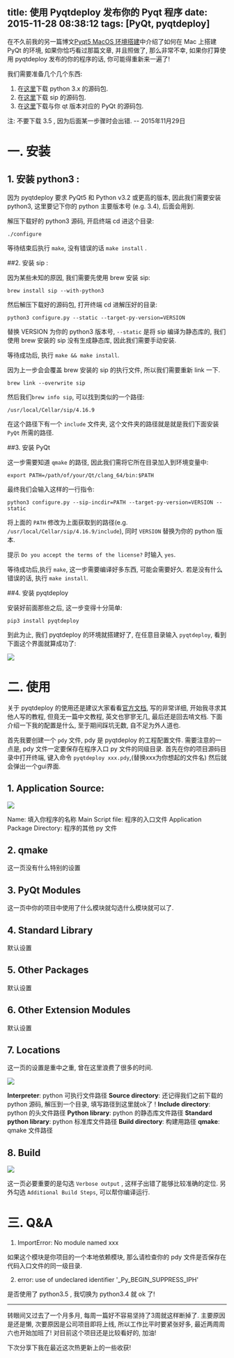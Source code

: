 title: 使用 Pyqtdeploy 发布你的 Pyqt 程序
date: 2015-11-28 08:38:12
tags: [PyQt, pyqtdeploy]
---


在不久前我的另一篇博文[Pyqt5 MacOS 环境搭建][1]中介绍了如何在 Mac 上搭建 PyQt 的环境, 如果你恰巧看过那篇文章, 并且照做了, 那么非常不幸, 如果你打算使用 pyqtdeploy 发布的你的程序的话, 你可能得重新来一遍了!

<!-- more -->

我们需要准备几个几个东西:

1. 在[这里][2]下载 python 3.x 的源码包.
2. 在[这里][3]下载 sip 的源码包.
3. 在[这里][4]下载与你 qt 版本对应的 PyQt 的源码包.

注: 不要下载 3.5 , 因为后面某一步骤时会出错. -- 2015年11月29日


# 一. 安装

## 1. 安装 python3 :

因为 pyqtdeploy 要求 PyQt5 和 Python v3.2 或更高的版本, 因此我们需要安装 python3, 这里要记下你的 python 主要版本号 (e.g. 3.4), 后面会用到.

解压下载好的 python3 源码, 开启终端 cd 进这个目录:
```
./configure
```

等待结束后执行 `make`, 没有错误的话 `make install` .

##2. 安装 sip :

因为某些未知的原因, 我们需要先使用 brew 安装 sip:
```
brew install sip --with-python3
```

然后解压下载好的源码包, 打开终端 cd 进解压好的目录:

```
python3 configure.py --static --target-py-version=VERSION
```
替换 VERSION 为你的 python3 版本号, `--static` 是将 sip 编译为静态库的, 我们使用 brew 安装的 sip 没有生成静态库, 因此我们需要手动安装.

等待成功后, 执行 `make && make install`.

因为上一步会会覆盖 brew 安装的 sip 的执行文件, 所以我们需要重新 link 一下.

```
brew link --overwrite sip
```

然后我们`brew info sip`, 可以找到类似的一个路径:

```
/usr/local/Cellar/sip/4.16.9
```

在这个路径下有一个 `include` 文件夹, 这个文件夹的路径就是就是我们下面安装 `PyQt` 所需的路径.

##3. 安装 PyQt

这一步需要知道 `qmake` 的路径, 因此我们需将它所在目录加入到环境变量中:

```
export PATH=/path/of/your/Qt/clang_64/bin:$PATH
```

最终我们会输入这样的一行指令:
```
python3 configure.py --sip-incdir=PATH --target-py-version=VERSION --static
```

将上面的 `PATH` 修改为上面获取到的路径(e.g. `/usr/local/Cellar/sip/4.16.9/include`), 同时 `VERSION` 替换为你的 python 版本.

提示 `Do you accept the terms of the license?` 时输入 `yes`.

等待成功后,执行 `make`, 这一步需要编译好多东西, 可能会需要好久. 若是没有什么错误的话, 执行 `make install`.

##4. 安装 pyqtdeploy

安装好前面那些之后, 这一步变得十分简单:

```
pip3 install pyqtdeploy
```

到此为止, 我们 pyqtdeploy 的环境就搭建好了, 在任意目录输入 `pyqtdeploy`, 看到下面这个界面就算成功了:

![][5]


# 二. 使用

关于 pyqtdeploy 的使用还是建议大家看看[官方文档][6], 写的非常详细, 开始我寻求其他人写的教程, 但竟无一篇中文教程, 英文也寥寥无几, 最后还是回去啃文档. 下面介绍一下我的配置是什么, 至于期间踩坑无数, 自不足为外人道也.

首先我要创建一个 `pdy` 文件, pdy 是 pyqtdeploy 的工程配置文件. 需要注意的一点是, pdy 文件一定要保存在程序入口 py 文件的同级目录. 首先在你的项目源码目录中打开终端, 键入命令 `pyqtdeploy xxx.pdy`,(替换xxx为你想起的文件名) 然后就会弹出一个gui界面.


## 1. Application Source:

![][7]

Name: 填入你程序的名称
Main Script file: 程序的入口文件
Application Package Directory: 程序的其他 py 文件

## 2. qmake

这一页没有什么特别的设置

## 3. PyQt Modules

这一页中你的项目中使用了什么模块就勾选什么模块就可以了.

## 4. Standard Library

默认设置

## 5. Other Packages

默认设置

## 6. Other Extension Modules

默认设置

## 7. Locations

这一页的设置是重中之重, 曾在这里浪费了很多的时间.

![][8]

**Interpreter**: python 可执行文件路径
**Source directory**: 还记得我们之前下载的 python 源码, 解压到一个目录, 填写路径到这里就ok了 !
**Include directory**: python 的头文件路径
**Python library**: python 的静态库文件路径
**Standard python library**: python 标准库文件路径
**Build directory**: 构建用路径
**qmake**: qmake 文件路径

## 8. Build

![][9]

这一页必要重要的是勾选 `Verbose output` , 这样子出错了能够比较准确的定位. 另外勾选 `Additional Build Steps`, 可以帮你编译运行.


# 三. Q&A

1. ImportError: No module named xxx

如果这个模块是你项目的一个本地依赖模块, 那么请检查你的 pdy 文件是否保存在代码入口文件的同一级目录.

2. error: use of undeclared identifier '_Py_BEGIN_SUPPRESS_IPH'

是否使用了 python3.5 , 我切换为 python3.4 就 ok 了!


---

转眼间又过去了一个月多月, 每周一篇好不容易坚持了3周就这样断掉了. 主要原因是还是懒, 次要原因是公司项目即将上线, 所以工作比平时要紧张好多, 最近两周周六也开始加班了!  对目前这个项目还是比较看好的, 加油!

下次分享下我在最近这次热更新上的一些收获!


[1]: /2015/10/17/setup-pyqt5-on-mac
[2]: https://www.python.org/downloads/source/
[3]: https://riverbankcomputing.com/software/sip/download
[4]: http://sourceforge.net/projects/PyQt/files/PyQt5/
[5]: http://static.zybuluo.com/justbilt/0ud9c1sdxopu72gu02htefgb/%E5%B1%8F%E5%B9%95%E5%BF%AB%E7%85%A7%202015-12-05%20%E4%B8%8B%E5%8D%882.28.29.png
[6]: http://PyQt.sourceforge.net/Docs/pyqtdeploy/
[7]: http://ww4.sinaimg.cn/large/7f870d23gw1ez5zupeyb3j20rw0hs42h.jpg
[8]: http://ww4.sinaimg.cn/large/7f870d23gw1ez67jp69umj20rw0f7jut.jpg
[9]: http://ww4.sinaimg.cn/large/7f870d23gw1ez69ew90vbj20r40ef7b2.jpg

